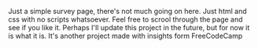 Just a simple survey page, there's not much going on here. Just html and css with no scripts whatsoever.
Feel free to scrool through the page and see if you like it. Perhaps I'll update this project in the future, but for now it is what it is. 
It's another project made with insights form FreeCodeCamp
